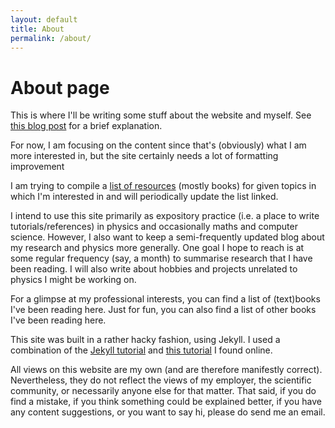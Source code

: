 ```yaml
---
layout: default
title: About
permalink: /about/
---
```


# About page

This is where I'll be writing some stuff about the website and myself. See [this blog post](blog/2020-06-30-hello_world.md) for a brief explanation. 
<!---
TODO: make title area smaller in y-direction.
TODO: make margins for main text smaller 
TODO: make margins for Home, About, Blog etc larger
-->

For now, I am focusing on the content since that's (obviously) what I am more interested in, but the site certainly needs a lot of formatting improvement 

I am trying to compile a <a class = "page-link" href = "/book-list/">list of resources</a> (mostly books) for given topics in which I'm interested in and will periodically update the list linked.
<!---
TODO: add link
-->
I intend to use this site primarily as expository practice (i.e. a place to write tutorials/references) in physics and occasionally maths and computer science. However, I also want to keep a semi-frequently updated blog about my research and physics more generally. One goal I hope to reach is at some regular frequency (say, a month) to summarise research that I have been reading. I will also write about hobbies and projects unrelated to physics I might be working on. 

<!---
TODO: add links
-->
For a glimpse at my professional interests, you can find a list of (text)books I've been reading here. Just for fun, you can also find a list of other books I've been reading here. 

This site was built in a rather hacky fashion, using Jekyll. I used a combination of the [Jekyll tutorial](https://jekyllrb.com/docs/) and [this tutorial](https://www.taniarascia.com/make-a-static-website-with-jekyll/) I found online. 

All views on this website are my own (and are therefore manifestly correct). Nevertheless,
they do not reflect the views of my employer, the scientific community, or necessarily
anyone else for that matter. That said, if you do find a mistake, if you think something 
could be explained better, if you have any content suggestions, or you want to say hi, 
please do send me an email.
